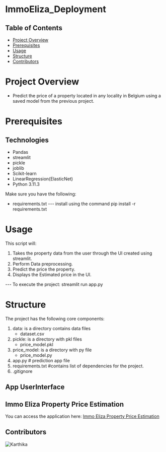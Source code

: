 # ImmoEliza_Deployment

## Table of Contents
- [Project Overview](#project_overview)
- [Prerequisites](#Prerequisites)
- [Usage](#Usage)
- [Structure](#Structure)
- [Contributors](#Contributors)

# Project Overview
- Predict the price of a property located in any locality in Belgium using a saved model from the previous project.

 
# Prerequisites
## Technologies
- Pandas
- streamlit
- pickle
- joblib
- Scikit-learn
- LinearRegression(ElasticNet)
- Python 3.11.3 

Make sure you have the following:
- requirements.txt --- install using the command pip install -r requirements.txt


# Usage

This script will:
1. Takes the property data from the user through the UI created using streamlit.
2. Perform Data preprocessing.
3. Predict the price the property.
4. Displays the Estimated price in the UI.

--- To execute the project: 
         streamlit run app.py

# Structure
The project has the following core components:

1. data: is a directory contains data files
    - dataset.csv
2. pickle: is a directory with pkl files
    - price_model.pkl
3. price_model: is a directory with py file
    - price_model.py
4. app.py  # prediction app file
5. requirements.txt  #contains list of dependencies for the project.
6. .gitignore

## App UserInterface
## Immo Eliza Property Price Estimation

You can access the application here: [Immo Eliza Property Price Estimation](https://immoeliza.streamlit.app)

## Contributors
![Karthika](https://github.com/karthika-elimireddy)
